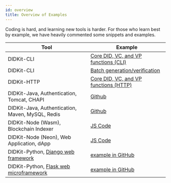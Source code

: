 ```yaml
---
id: overview
title: Overview of Examples
---
```


Coding is hard, and learning new tools is harder.  For those who learn best by example, we have heavily commented some snippets and examples.

|Tool|Example|
|---|---|
|DIDKit-CLI|[Core DID, VC, and VP functions (CLI)][]|
|DIDKit-CLI|[Batch generation/verification][]|
|DIDKit-HTTP|[Core DID, VC, and VP functions (HTTP)][]|
|DIDKit-Java, Authentication, Tomcat, CHAPI|[Github](https://github.com/spruceid/didkit/examples/java-jsp/readme.md)|
|DIDKit-Java, Authentication, Maven, MySQL, Redis|[Github](https://github.com/spruceid/didkit/examples/java-springboot/readme.md)|
|DIDKit-Node (Wasm), Blockchain Indexer|[JS Code](https://github.com/spruceid/tzprofiles/blob/main/api/service/index.js)|
|DIDKit-Node (Neon), Web Application, dApp|[JS Code](https://github.com/spruceid/tzprofiles/tree/main/dapp)|
|DIDKit-Python, [Django web framework](https://www.djangoproject.com/)|[example in GitHub](https://github.com/spruceid/didkit/tree/main/examples/python_django)|
|DIDKit-Python, [Flask web microframework](https://flask.palletsprojects.com/en/2.0.x/)|[example in GitHub](https://github.com/spruceid/didkit/tree/main/examples/python-flask/)|

[Core DID, VC, and VP functions (CLI)]: didkit-examples/core-functions-in-bash.md
[Core DID, VC, and VP functions (HTTP)]: didkit-examples/core-functions-in-curl.md
[Batch generation/verification]: didkit-examples/batch-generation.md
